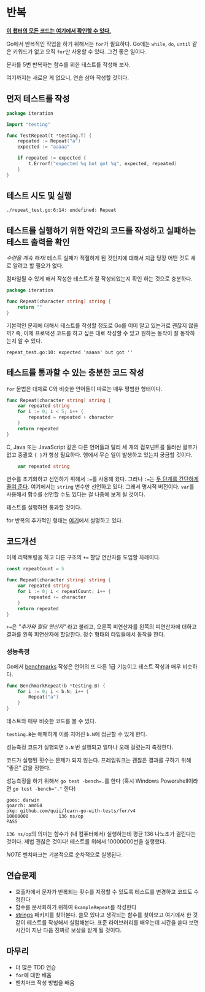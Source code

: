 # 반복 

**[이 챕터의 모든 코드는 여기에서 확인할 수 있다.](https://github.com/quii/learn-go-with-tests/tree/main/for)**

Go에서 반복적인 작업을 하기 위해서는 `for`가 필요하다. Go에는 `while`, `do`, `until` 같은 키워드가 없고 오직 `for`만 사용할 수 있다. 그건 좋은 일이다.

문자를 5번 반복하는 함수를 위한 테스트를 작성해 보자.

여기까지는 새로운 게 없으니, 연습 삼아 작성할 것이다.

## 먼저 테스트를 작성

```go
package iteration

import "testing"

func TestRepeat(t *testing.T) {
	repeated := Repeat("a")
	expected := "aaaaa"

	if repeated != expected {
		t.Errorf("expected %q but got %q", expected, repeated)
	}
}
```

## 테스트 시도 및 실행

`./repeat_test.go:6:14: undefined: Repeat`

## 테스트를 실행하기 위한 약간의 코드를 작성하고 실패하는 테스트 출력을 확인

_수련을 계속 하자!_ 테스트 실패가 적절하게 된 것인지에 대해서 지금 당장 어떤 것도 새로 알려고 할 필요가 없다.

컴파일될 수 있게 해서 작성한 테스트가 잘 작성되었는지 확인 하는 것으로 충분하다.

```go
package iteration

func Repeat(character string) string {
	return ""
}
```

기본적인 문제에 대해서 테스트를 작성할 정도로 Go를 이미 알고 있는거로 괜찮지 않을까? 즉, 이제 프로덕션 코드를 하고 싶은 대로 작성할 수 있고 원하는 동작이 잘 동작하는지 알 수 있다.

`repeat_test.go:10: expected 'aaaaa' but got ''`

## 테스트를 통과할 수 있는 충분한 코드 작성

`for` 문법은 대체로 C와 비슷한 언어들이 따르는 매우 평범한 형태이다.


```go
func Repeat(character string) string {
	var repeated string
	for i := 0; i < 5; i++ {
		repeated = repeated + character
	}
	return repeated
}
```

C, Java 또는 JavaScript 같은 다른 언어들과 달리 세 개의 컴포넌트를 둘러싼 괄호가 없고 중괄호 `{ }`가 항상 필요하다. 행에서 무슨 일이 발생하고 있는지 궁금할 것이다.

```go
	var repeated string
```

변수를 초기화하고 선언하기 위해서 `:=`를 사용해 왔다. 그러나 `:=`는 [두 단계를 간단하게 줄여 준다](https://gobyexample.com/variables). 여기에서는 `string` 변수만 선언하고 있다. 그래서 명시적 버전이다. `var`를 사용해서 함수를 선언할 수도 있다는 걸 나중에 보게 될 것이다.

테스트를 실행하면 통과할 것이다.

for 반복의 추가적인 형태는 [여기](https://gobyexample.com/for)에서 설명하고 있다.

## 코드개선

이제 리팩토링을 하고 다른 구조의 `+=` 할당 연산자를 도입할 차례이다.

```go
const repeatCount = 5

func Repeat(character string) string {
	var repeated string
    for i := 0; i < repeatCount; i++ {
        repeated += character
    }
    return repeated
}
```

`+=`은 _"추가와 할당 연산자"_ 라고 불리고, 오른쪽 피연산자를 왼쪽의 피연산자에 더하고 결과를 왼쪽 피연산자에 할당한다. 정수 형태의 타입들에서 동작을 한다.

### 성능측정

Go에서 [benchmarks](https://golang.org/pkg/testing/#hdr-Benchmarks) 작성은 언어의 또 다른 1급 기능이고 테스트 작성과 매우 비슷하다.

```go
func BenchmarkRepeat(b *testing.B) {
	for i := 0; i < b.N; i++ {
		Repeat("a")
	}
}
```

테스트와 매우 비슷한 코드를 볼 수 있다.

`testing.B`는 애매하게 이름 지어진 `b.N`에 접근할 수 있게 한다.

성능측정 코드가 실행되면 `b.N` 번 실행되고 얼마나 오래 걸렸는지 측정한다.

코드가 실행된 횟수는 문제가 되지 않는다. 프레임워크는 괜찮은 결과를 구하기 위해 "좋은" 값을 정한다.

성능측정을 하기 위해서 `go test -bench=.`를 한다 (혹시 Windows Powershell이라면 `go test -bench="."` 한다)

```text
goos: darwin
goarch: amd64
pkg: github.com/quii/learn-go-with-tests/for/v4
10000000           136 ns/op
PASS
```

`136 ns/op`의 의미는 함수가 \(내 컴퓨터에서\) 실행하는데 평균 136 나노초가 걸린다는 것이다. 제법 괜찮은 것이다! 테스트를 위해서 10000000번을 실행했다.

_NOTE_ 벤치마크는 기본적으로 순차적으로 실행된다.

## 연습문제

* 호출자에서 문자가 반복되는 횟수를 지정할 수 있도록 테스트를 변경하고 코드도 수정한다
* 함수를 문서화하기 위하여 `ExampleRepeat`를 작성한다
* [strings](https://golang.org/pkg/strings) 패키지를 찾아본다. 쓸모 있다고 생각되는 함수를 찾아보고 여기에서 한 것 같이 테스트를 작성해서 실험해본다. 표준 라이브러리를 배우는데 시간을 쏟다 보면 시간이 지난 다음 진짜로 보상을 받게 될 것이다.

## 마무리

* 더 많은 TDD 연습
* `for`에 대한 배움
* 벤치마크 작성 방법을 배움
